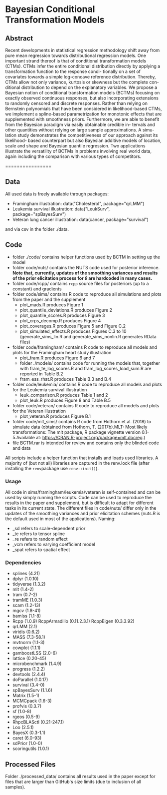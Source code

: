 Bayesian Conditional Transformation Models
================

## Abstract
Recent developments in statistical regression methodology shift away from pure mean
regression towards distributional regression models. One important strand thereof is
that of conditional transformation models (CTMs). CTMs infer the entire conditional
distribution directly by applying a transformation function to the response condi-
tionally on a set of covariates towards a simple log-concave reference distribution.
Thereby, CTMs allow not only variance, kurtosis or skewness but the complete con-
ditional distribution to depend on the explanatory variables. We propose a Bayesian
notion of conditional transformation models (BCTMs) focusing on exactly observed
continuous responses, but also incorporating extensions to randomly censored and
discrete responses. Rather than relying on Bernstein polynomials that have been
considered in likelihood-based CTMs, we implement a spline-based parametrization
for monotonic effects that are supplemented with smoothness priors. Furthermore,
we are able to benefit from the Bayesian paradigm via easily obtainable credible in-
tervals and other quantities without relying on large sample approximations. A simu-
lation study demonstrates the competitiveness of our approach against its likelihood-
based counterpart but also Bayesian additive models of location, scale and shape and
Bayesian quantile regression. Two applications illustrate the versatility of BCTMs
in problems involving real world data, again including the comparison with various
types of competitors.

================

## Data
All used data is freely available through packages:

- Framingham illustration: data("Cholesterol", package="qrLMM")
- Leukemia survival illustration: data("LeukSurv", package="spBayesSurv")
- Veteran lung cancer illustration: data(cancer, package="survival")

and via csv in the folder ./data.


## Code
- folder ./code/ contains helper functions used by BCTM in setting up the model
- folder code/nuts/ contains the NUTS code used for posterior inference. **Note that, currently, updates of the smoothing variances and results of the prior elicitation process for $\theta$ are hardcoded in many cases.**
- folder code/rcpp/ contains `rcpp` source files for posteriors (up to a constant) and gradients
- folder code/sims/ contains R code to reproduce all simulations and plots from the paper and the supplement
  - plot_mads.R produces Figure 1
  - plot_quantile_deviations.R produces Figure 2
  - plot_quantile_scores.R produces Figure 3
  - plot_crps_decomp.R produces Figure 4
  - plot_coverages.R produces Figure 5 and Figure C.2
  - plot_simulated_effects.R produces Figures C.3 to 10
  (generate_sims_lin.R and generate_sims_nonlin.R generates RData files)
- folder code/framingham/ contains R code to reproduce all models and plots for the Framingham heart study illustration
  - plot_fram.R produces Figure 6 and 7
  - folder ./models/ contains code for running the models that, together with fram_te_log_scores.R and fram_log_scores_load_sum.R  are reported in Table B.2
  - fram_ess_rhat.R produces Table B.3 and B.4
- folder code/leukemia/ contains R code to reproduce all models and plots for the Leukemia survival illustration
  - leuk_comparison.R produces Table 1 and 2
  - plot_leuk.R produces Figure 8 and Table B.5
- folder code/veteran/ contains R code to reproduce all models and plots for the Veteran illustration
  - plot_veteran.R produces Figure B.1
- folder code/mlt_sims/ contains R code from Hothorn et al. (2018) to simulate data (obtained from Hothorn, T. (2017b).MLT: Most likely transformations: The mlt package, R package vignette version 0.1-5.Available at: https://CRAN.R-project.org/package=mlt.docreg.)
- file BCTM.rar is intended for review and contains only the blinded code and data

All scripts include a helper function that installs and loads used libraries. A majority of (but not all) libraries are captured in the renv.lock file (after installing the `renv`package use `renv::init()`).

### Usage
All code in sims/framingham/leukemia/veteran is self-contained and can be used by simply running the scripts. Code can be used to reproduce the results in the paper and supplement, but is difficult to adapt for different tasks in its current state. The different files in code/nuts/ differ only in the updates of the smoothing variances and prior elicitation schemes (nuts.R is the default used in most of the applications).
Naming:

- _sd refers to scale-dependent prior
- _te refers to tensor spline
- _re refers to random effect
- _vcm refers to varying coefficient model
- _spat refers to spatial effect

### Dependencies
- splines (4.21)
- dplyr (1.0.10)
- tidyverse (1.3.2)
- mlt (1.4-2)
- tram (0.7-2)
- tramME (1.0.3)
- scam (1.2-13)
- mgcv (1.8-41)
- bamlss (1.1-8)
- Rcpp (1.0.9) RcppArmadillo (0.11.2.3.1) RcppEigen (0.3.3.92)
- qrLMM (2.1)
- viridis (0.6.2)
- MASS (7.3-58.1)
- mvtnorm (1.1-3)
- cowplot  (1.1.1)
- gamboostLSS (2.0-6)
- lattice (0.20-45)
- microbenchmark (1.4.9)
- progress (1.2.2)
- devtools (2.4.4)
- doParallel (1.0.17)
- survival (3.4-0)
- spBayesSurv (1.1.6)
- Matrix (1.5-1)
- MCMCpack (1.6-3)
- profvis (0.3.7)
- sf (1.0-8)
- rgeos (0.5-9)
- RhpcBLASctl (0.21-247.1)
- Loo (2.5.1)
- BayesX (0.3-1.1)
- caret (6.0-93)
- sdPrior (1.0-0)   
- scoringutils (1.0.1)


## Processed Files
Folder ./processed_data/ contains all results used in the paper except for files that are larger than GitHub's size limits (due to inclusion of all samples).
